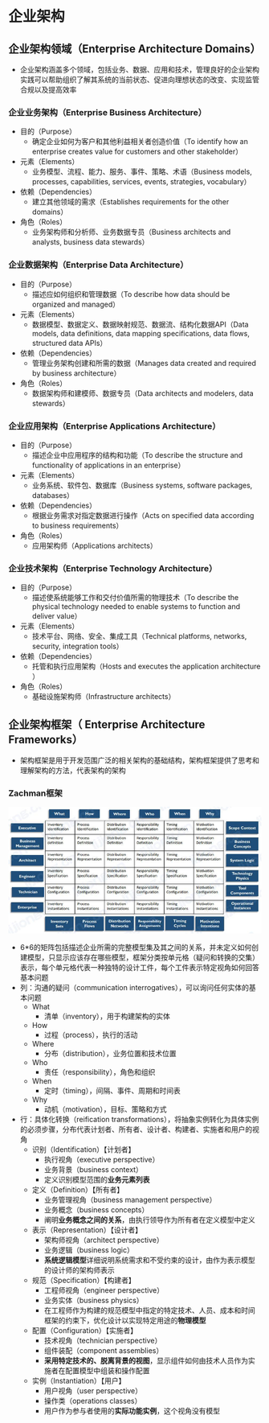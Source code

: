 # 企业架构

## 企业架构领域（Enterprise Architecture Domains）

- 企业架构涵盖多个领域，包括业务、数据、应用和技术，管理良好的企业架构实践可以帮助组织了解其系统的当前状态、促进向理想状态的改变、实现监管合规以及提高效率

### 企业业务架构（Enterprise Business Architecture）

- 目的（Purpose）
  - 确定企业如何为客户和其他利益相关者创造价值（To identify how an enterprise creates value for customers and other stakeholder）
- 元素（Elements）
  - 业务模型、流程、能力、服务、事件、策略、术语（Business models, processes, capabilities, services, events, strategies, vocabulary）
- 依赖（Dependencies）
  - 建立其他领域的需求（Establishes requirements for the other domains）
- 角色（Roles）
  - 业务架构师和分析师、业务数据专员（Business architects and analysts, business data stewards）

### 企业数据架构（Enterprise Data Architecture）

- 目的（Purpose）
  - 描述应如何组织和管理数据（To describe how data should be organized and managed）
- 元素（Elements）
  - 数据模型、数据定义、数据映射规范、数据流、结构化数据API（Data models, data definitions, data mapping specifications, data flows, structured data APIs）
- 依赖（Dependencies）
  - 管理业务架构创建和所需的数据（Manages data created and required by business architecture）
- 角色（Roles）
  - 数据架构师和建模师、数据专员（Data architects and modelers, data stewards）

### 企业应用架构（Enterprise Applications Architecture）

- 目的（Purpose）
  - 描述企业中应用程序的结构和功能（To describe the structure and functionality of applications in an enterprise）
- 元素（Elements）
  - 业务系统、软件包、数据库（Business systems, software packages, databases）
- 依赖（Dependencies）
  - 根据业务需求对指定数据进行操作（Acts on specified data according to business requirements）
- 角色（Roles）
  - 应用架构师（Applications architects）

### 企业技术架构（Enterprise Technology Architecture）

- 目的（Purpose）
  - 描述使系统能够工作和交付价值所需的物理技术（To describe the physical technology needed to enable systems to function and deliver value）
- 元素（Elements）
  - 技术平台、网络、安全、集成工具（Technical platforms, networks, security, integration tools）
- 依赖（Dependencies）
  - 托管和执行应用架构（Hosts and executes the application architecture ）
- 角色（Roles）
  - 基础设施架构师（Infrastructure architects）

## 企业架构框架（ Enterprise Architecture Frameworks）

- 架构框架是用于开发范围广泛的相关架构的基础结构，架构框架提供了思考和理解架构的方法，代表架构的架构

### Zachman框架

![](assets/企业架构/简化的Zachman框架.jpg)

- 6*6的矩阵包括描述企业所需的完整模型集及其之间的关系，并未定义如何创建模型，只显示应该存在哪些模型，框架分类按单元格（疑问和转换的交集）表示，每个单元格代表一种独特的设计工件，每个工件表示特定视角如何回答基本问题
- 列：沟通的疑问（communication interrogatives），可以询问任何实体的基本问题
  - What
    - 清单（inventory），用于构建架构的实体
  - How
    - 过程（process），执行的活动
  - Where
    - 分布（distribution），业务位置和技术位置
  - Who
    - 责任（responsibility），角色和组织
  - When
    - 定时（timing），间隔、事件、周期和时间表
  - Why
    - 动机（motivation），目标、策略和方式
- 行：具体化转换（reification transformations），将抽象实例转化为具体实例的必须步骤，分布代表计划者、所有者、设计者、构建者、实施者和用户的视角
  - 识别（Identification）【计划者】
    - 执行视角（executive perspective）
    - 业务背景（business context）
    - 定义识别模型范围的**业务元素列表**
  - 定义（Definition）【所有者】
    - 业务管理视角（business management perspective）
    - 业务概念（business concepts）
    - 阐明**业务概念之间的关系**，由执行领导作为所有者在定义模型中定义
  - 表示（Representation）【设计者】
    - 架构师视角（architect perspective）
    - 业务逻辑（business logic）
    - **系统逻辑模型**详细说明系统需求和不受约束的设计，由作为表示模型的设计师的架构师表示
  - 规范（Specification）【构建者】
    - 工程师视角（engineer perspective）
    - 业务实体（business physics）
    - 在工程师作为构建的规范模型中指定的特定技术、人员、成本和时间框架的约束下，优化设计以实现特定用途的**物理模型**
  - 配置（Configuration）【实施者】
    - 技术视角（technician perspective）
    - 组件装配（component assemblies）
    - **采用特定技术的、脱离背景的视图**，显示组件如何由技术人员作为实施者在配置模型中组装和操作配置
  - 实例（Instantiation）【用户】
    - 用户视角（user perspective）
    - 操作类（operations classes）
    - 用户作为参与者使用的**实际功能实例**，这个视角没有模型